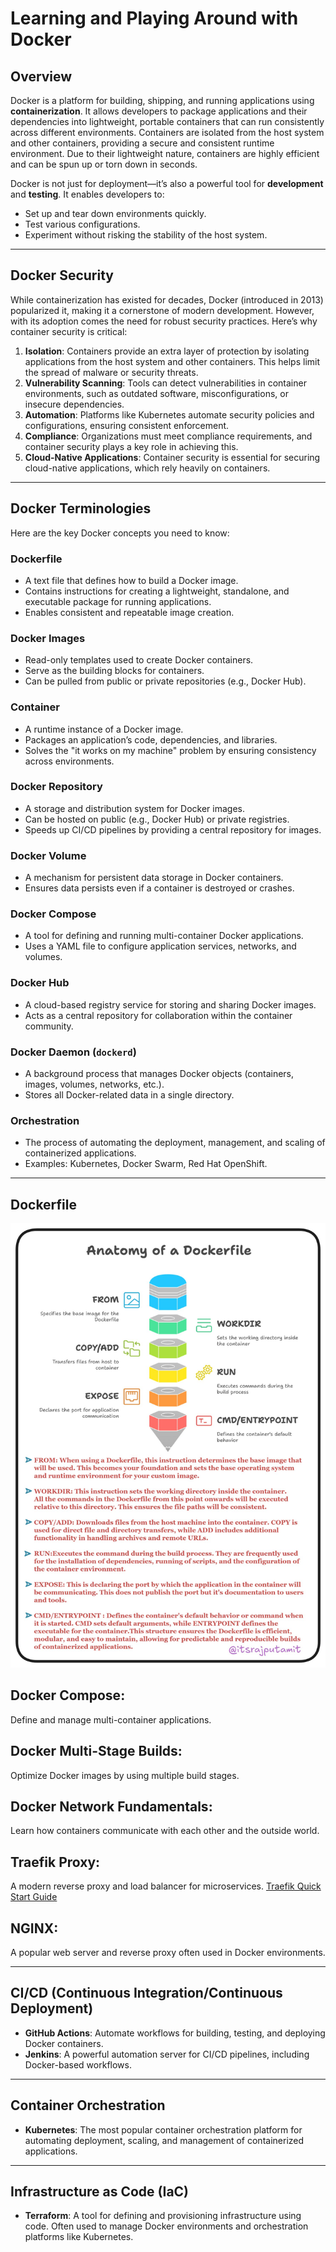 # **Learning and Playing Around with Docker**

## **Overview**
Docker is a platform for building, shipping, and running applications using **containerization**. It allows developers to package applications and their dependencies into lightweight, portable containers that can run consistently across different environments. Containers are isolated from the host system and other containers, providing a secure and consistent runtime environment. Due to their lightweight nature, containers are highly efficient and can be spun up or torn down in seconds.

Docker is not just for deployment—it’s also a powerful tool for **development** and **testing**. It enables developers to:
- Set up and tear down environments quickly.
- Test various configurations.
- Experiment without risking the stability of the host system.

---

## **Docker Security**
While containerization has existed for decades, Docker (introduced in 2013) popularized it, making it a cornerstone of modern development. However, with its adoption comes the need for robust security practices. Here’s why container security is critical:

1. **Isolation**: Containers provide an extra layer of protection by isolating applications from the host system and other containers. This helps limit the spread of malware or security threats.
2. **Vulnerability Scanning**: Tools can detect vulnerabilities in container environments, such as outdated software, misconfigurations, or insecure dependencies.
3. **Automation**: Platforms like Kubernetes automate security policies and configurations, ensuring consistent enforcement.
4. **Compliance**: Organizations must meet compliance requirements, and container security plays a key role in achieving this.
5. **Cloud-Native Applications**: Container security is essential for securing cloud-native applications, which rely heavily on containers.

---

## **Docker Terminologies**
Here are the key Docker concepts you need to know:

### **Dockerfile**
- A text file that defines how to build a Docker image.
- Contains instructions for creating a lightweight, standalone, and executable package for running applications.
- Enables consistent and repeatable image creation.

### **Docker Images**
- Read-only templates used to create Docker containers.
- Serve as the building blocks for containers.
- Can be pulled from public or private repositories (e.g., Docker Hub).

### **Container**
- A runtime instance of a Docker image.
- Packages an application’s code, dependencies, and libraries.
- Solves the "it works on my machine" problem by ensuring consistency across environments.

### **Docker Repository**
- A storage and distribution system for Docker images.
- Can be hosted on public (e.g., Docker Hub) or private registries.
- Speeds up CI/CD pipelines by providing a central repository for images.

### **Docker Volume**
- A mechanism for persistent data storage in Docker containers.
- Ensures data persists even if a container is destroyed or crashes.

### **Docker Compose**
- A tool for defining and running multi-container Docker applications.
- Uses a YAML file to configure application services, networks, and volumes.

### **Docker Hub**
- A cloud-based registry service for storing and sharing Docker images.
- Acts as a central repository for collaboration within the container community.

### **Docker Daemon (`dockerd`)**
- A background process that manages Docker objects (containers, images, volumes, networks, etc.).
- Stores all Docker-related data in a single directory.

### **Orchestration**
- The process of automating the deployment, management, and scaling of containerized applications.
- Examples: Kubernetes, Docker Swarm, Red Hat OpenShift.

---

## **Dockerfile**
![Anatomy of Dockerfile](../image/image.png)
## **Docker Compose**: 
Define and manage multi-container applications.
## **Docker Multi-Stage Builds**: 
Optimize Docker images by using multiple build stages.
## **Docker Network Fundamentals**: 
Learn how containers communicate with each other and the outside world.
## **Traefik Proxy**: 
A modern reverse proxy and load balancer for microservices. [Traefik Quick Start Guide](https://doc.traefik.io/traefik/getting-started/quick-start/)
## **NGINX**: 
A popular web server and reverse proxy often used in Docker environments.

---

## **CI/CD (Continuous Integration/Continuous Deployment)**
- **GitHub Actions**: Automate workflows for building, testing, and deploying Docker containers.
- **Jenkins**: A powerful automation server for CI/CD pipelines, including Docker-based workflows.

---

## **Container Orchestration**
- **Kubernetes**: The most popular container orchestration platform for automating deployment, scaling, and management of containerized applications.

---

## **Infrastructure as Code (IaC)**
- **Terraform**: A tool for defining and provisioning infrastructure using code. Often used to manage Docker environments and orchestration platforms like Kubernetes.

